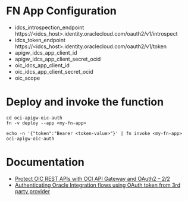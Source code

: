 # FN App Configuration
* idcs_introspection_endpoint https://<idcs_host>.identity.oraclecloud.com/oauth2/v1/introspect
* idcs_token_endpoint         https://<idcs_host>.identity.oraclecloud.com/oauth2/v1/token
* apigw_idcs_app_client_id
* apigw_idcs_app_client_secret_ocid
* oic_idcs_app_client_id
* oic_idcs_app_client_secret_ocid
* oic_scope

# Deploy and invoke the function

    cd oci-apigw-oic-auth
    fn -v deploy --app <my-fn-app>

    echo -n '{"token":"Bearer <token-value>"}' | fn invoke <my-fn-app> oci-apigw-oic-auth

# Documentation
* [Protect OIC REST APIs with OCI API Gateway and OAuth2 – 2/2](https://mytechretreat.com/protect-oic-rest-apis-with-oci-api-gateway-and-oauth2-2-2/)
* [Authenticating Oracle Integration flows using OAuth token from 3rd party provider](https://blogs.oracle.com/integration/post/authenticating-oic-flows-through-third-party-bearer-token)